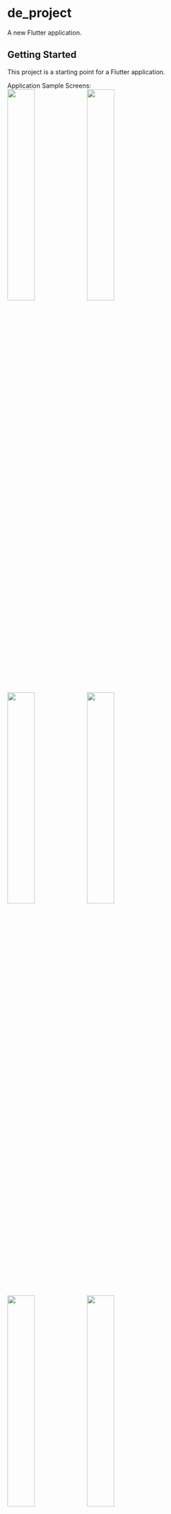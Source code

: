# de_project

A new Flutter application.

## Getting Started

This project is a starting point for a Flutter application.

Application Sample Screens:<br>
<span>
<img src="https://user-images.githubusercontent.com/70128869/113710508-6f1f0f00-9701-11eb-98d1-b9a1d3ee64e6.png" height="35%" width="35%">
<img src="https://user-images.githubusercontent.com/70128869/113710515-70503c00-9701-11eb-93b9-4c3f56967e06.png" height="35%" width="35%">
<img src="https://user-images.githubusercontent.com/70128869/113710515-70503c00-9701-11eb-93b9-4c3f56967e06.png" height="35%" width="35%">
<img src="https://user-images.githubusercontent.com/70128869/113710516-70e8d280-9701-11eb-97ac-2fde4fc070d3.png" height="35%" width="35%">
<img src="https://user-images.githubusercontent.com/70128869/113710518-70e8d280-9701-11eb-98f2-21c23e70842d.png" height="35%" width="35%">
<img src="https://user-images.githubusercontent.com/70128869/113710519-71816900-9701-11eb-930f-6765628a12ac.png" height="35%" width="35%">
<img src="https://user-images.githubusercontent.com/70128869/113710521-7219ff80-9701-11eb-8038-e1716145badb.png" height="35%" width="35%">
<img src="https://user-images.githubusercontent.com/70128869/113710524-7219ff80-9701-11eb-91d3-9f98d0f8ee69.png" height="35%" width="35%">
<img src="https://user-images.githubusercontent.com/70128869/113710526-72b29600-9701-11eb-97ce-4868d84c378e.png" height="35%" width="35%">
<img src="https://user-images.githubusercontent.com/70128869/113710528-734b2c80-9701-11eb-9d86-c8dac749007c.png" height="35%" width="35%">
<img src="https://user-images.githubusercontent.com/70128869/113710531-734b2c80-9701-11eb-9f64-ed76231baab8.png" height="35%" width="35%">
<img src="https://user-images.githubusercontent.com/70128869/113710532-73e3c300-9701-11eb-8be5-bcd9d0d7205d.png" height="35%" width="35%">
<img src="https://user-images.githubusercontent.com/70128869/113710533-73e3c300-9701-11eb-9817-014dab8d8541.png" height="35%" width="35%">
</span>
